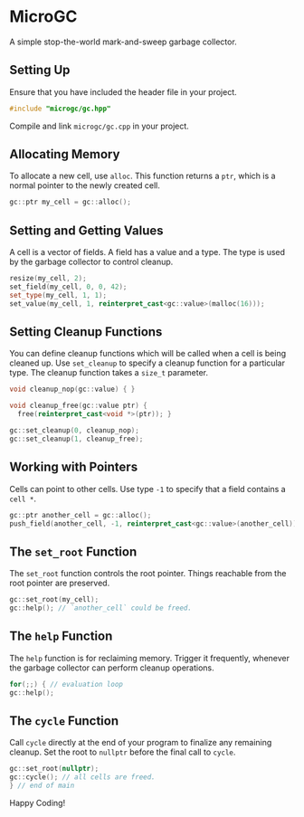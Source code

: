 # MicroGC

A simple stop-the-world mark-and-sweep garbage collector.

## Setting Up

Ensure that you have included the header file in your project.

```cpp
#include "microgc/gc.hpp"
```

Compile and link `microgc/gc.cpp` in your project.

## Allocating Memory

To allocate a new cell, use `alloc`. This function returns a `ptr`, which is a normal pointer to the newly created cell.

```cpp
gc::ptr my_cell = gc::alloc();
```

## Setting and Getting Values

A cell is a vector of fields.
A field has a value and a type.
The type is used by the garbage collector to control cleanup.

```cpp
resize(my_cell, 2);
set_field(my_cell, 0, 0, 42);
set_type(my_cell, 1, 1);
set_value(my_cell, 1, reinterpret_cast<gc::value>(malloc(16)));
```

## Setting Cleanup Functions

You can define cleanup functions which will be called when a cell is being cleaned up. Use `set_cleanup` to specify a cleanup function for a particular type. The cleanup function takes a `size_t` parameter.

```cpp
void cleanup_nop(gc::value) { }

void cleanup_free(gc::value ptr) {
  free(reinterpret_cast<void *>(ptr)); }

gc::set_cleanup(0, cleanup_nop);
gc::set_cleanup(1, cleanup_free);
```

## Working with Pointers

Cells can point to other cells.
Use type `-1` to specify that a field contains a `cell *`.

```cpp
gc::ptr another_cell = gc::alloc();
push_field(another_cell, -1, reinterpret_cast<gc::value>(another_cell));
```

## The `set_root` Function

The `set_root` function controls the root pointer.
Things reachable from the root pointer are preserved.

```cpp
gc::set_root(my_cell);
gc::help(); // `another_cell` could be freed.
```

## The `help` Function

The `help` function is for reclaiming memory.
Trigger it frequently, whenever the garbage collector can perform cleanup operations.

```cpp
for(;;) { // evaluation loop
gc::help();
```

## The `cycle` Function

Call `cycle` directly at the end of your program to finalize any remaining cleanup.
Set the root to `nullptr` before the final call to `cycle`.

```cpp
gc::set_root(nullptr);
gc::cycle(); // all cells are freed.
} // end of main
```

Happy Coding!
